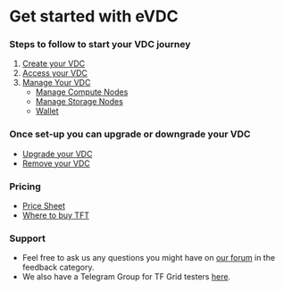 # Get started with eVDC

### Steps to follow to start your VDC journey

1. [Create your VDC](evdc_create)
2. [Access your VDC](evdc_access)
3. [Manage Your VDC](evdc_my_evdc)
    - [Manage Compute Nodes](evdc_compute) 
    - [Manage Storage Nodes](evdc_storage)
    - [Wallet](evdc_wallet) 

### Once set-up you can upgrade or downgrade your VDC

- [Upgrade your VDC](evdc_upgrade)
- [Remove your VDC](evdc_remove)

### Pricing

- [Price Sheet](evdc_pricing)
- [Where to buy TFT](how_to_buy)

### Support

- Feel free to ask us any questions you might have on [our forum](https://forum.threefold.io) in the feedback category.
- We also have a Telegram Group for TF Grid testers [here](https://t.me/joinchat/BwOvOxxgK59GmRoZ2_sM0w).